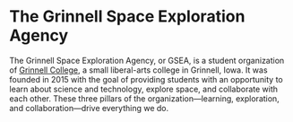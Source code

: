 ---
---

# The Grinnell Space Exploration Agency

The Grinnell Space Exploration Agency, or GSEA, is a student organization of
[Grinnell College](http://www.grinnnell.edu), a small liberal-arts college in
Grinnell, Iowa.  It was founded in 2015 with the goal of providing students
with an opportunity to learn about science and technology, explore space, and
collaborate with each other.  These three pillars of the organization—learning,
exploration, and collaboration—drive everything we do.
